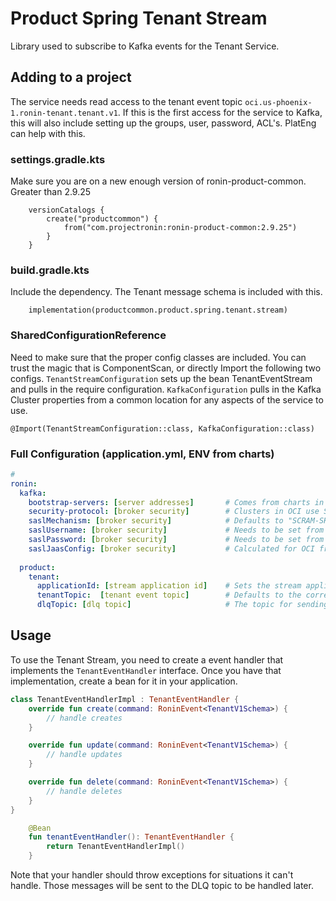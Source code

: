 # Product Spring Tenant Stream
Library used to subscribe to Kafka events for the Tenant Service.

## Adding to a project
The service needs read access to the tenant event topic `oci.us-phoenix-1.ronin-tenant.tenant.v1`. If this is the first access for the service to Kafka, this will also include setting
up the groups, user, password, ACL's. PlatEng can help with this.

### settings.gradle.kts
Make sure you are on a new enough version of ronin-product-common. Greater than 2.9.25
```
    versionCatalogs {
        create("productcommon") {
            from("com.projectronin:ronin-product-common:2.9.25")
        }
    }
```
### build.gradle.kts
Include the dependency. The Tenant message schema is included with this.
```
    implementation(productcommon.product.spring.tenant.stream)
```

### SharedConfigurationReference
Need to make sure that the proper config classes are included. You can trust the magic that is ComponentScan, or directly Import the following two configs.
`TenantStreamConfiguration` sets up the bean TenantEventStream and pulls in the require configuration. `KafkaConfiguration` pulls in the Kafka Cluster properties from a common location for any
aspects of the service to use.
```
@Import(TenantStreamConfiguration::class, KafkaConfiguration::class)
```

### Full Configuration (application.yml, ENV from charts)
```yaml
# 
ronin:
  kafka:
    bootstrap-servers: [server addresses]       # Comes from charts in OCI, set in local to use kafka locally
    security-protocol: [broker security]        # Clusters in OCI use SASL_SSL (Default), locally set to "PLAINTEXT"
    saslMechanism: [broker security]            # Defaults to "SCRAM-SHA-512" for OCI clusters. Not needed for local
    saslUsername: [broker security]             # Needs to be set from configs injected from helm charts. Not needed for local
    saslPassword: [broker security]             # Needs to be set from Vault and vals operator from helm charts. Not needed for local
    saslJaasConfig: [broker security]           # Calculated for OCI from username and password. Not needed for local
    
  product:
    tenant:
      applicationId: [stream application id]    # Sets the stream application id
      tenantTopic:  [tenant event topic]        # Defaults to the correct topic and shouldn't need to be set
      dlqTopic: [dlq topic]                     # The topic for sending failed messages

```
## Usage
To use the Tenant Stream, you need to create a event handler that implements the `TenantEventHandler` interface. Once you
have that implementation, create a bean for it in your application.

```kotlin
class TenantEventHandlerImpl : TenantEventHandler {
    override fun create(command: RoninEvent<TenantV1Schema>) {
        // handle creates
    }

    override fun update(command: RoninEvent<TenantV1Schema>) {
        // handle updates
    }

    override fun delete(command: RoninEvent<TenantV1Schema>) {
        // handle deletes
    }
}
```

```kotlin
    @Bean
    fun tenantEventHandler(): TenantEventHandler {
        return TenantEventHandlerImpl()
    }
```

Note that your handler should throw exceptions for situations it can't handle. Those messages will be sent to the DLQ topic
to be handled later.
